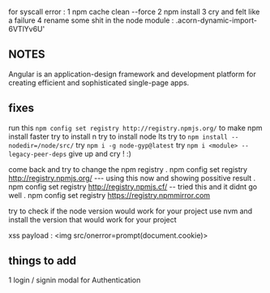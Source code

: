 for syscall error  : 
1 npm cache clean --force
2 npm install
3 cry and felt like a failure
4 rename some shit in the node module : .acorn-dynamic-import-6VTlYv6U'


## NOTES 
Angular is an application-design framework and development platform for creating efficient and sophisticated single-page apps.

## fixes
run this `npm config set registry http://registry.npmjs.org/` to make npm install faster 
try to install n 
try to install node lts 
try to `npm install --nodedir=/node/src/`
try `npm i -g node-gyp@latest`
try `npm i <module> --legacy-peer-deps` 
give up and cry ! :)

come back and try to change the npm registry 
. npm config set registry http://registry.npmjs.org/ --- using this now and showing possitive result 
. npm config set registry http://registry.npmjs.cf/ -- tried this and it didnt go well 
. npm config set registry https://registry.npmmirror.com



try to check if the node version would work for your project 
use nvm and install the version that would work for your project 

xss payload : <img src/onerror=prompt(document.cookie)>

## things to add 
1 login / signin modal for Authentication 
























